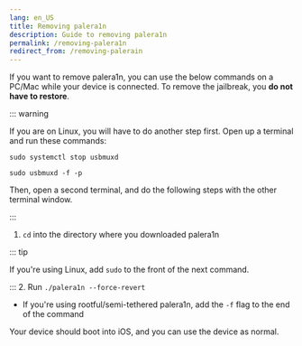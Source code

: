 ```yaml
---
lang: en_US
title: Removing palera1n
description: Guide to removing palera1n
permalink: /removing-palera1n
redirect_from: /removing-palerain
---
```


If you want to remove palera1n, you can use the below commands on a PC/Mac while your device is connected. To remove the jailbreak, you **do not have to restore**.

::: warning

If you are on Linux, you will have to do another step first. Open up a terminal and run these commands:

`sudo systemctl stop usbmuxd`

`sudo usbmuxd -f -p`

Then, open a second terminal, and do the following steps with the other terminal window.

:::

1. `cd` into the directory where you downloaded palera1n

::: tip

If you're using Linux, add `sudo` to the front of the next command.

:::
2. Run `./palera1n --force-revert`
   - If you're using rootful/semi-tethered palera1n, add the `-f` flag to the end of the command

Your device should boot into iOS, and you can use the device as normal.
